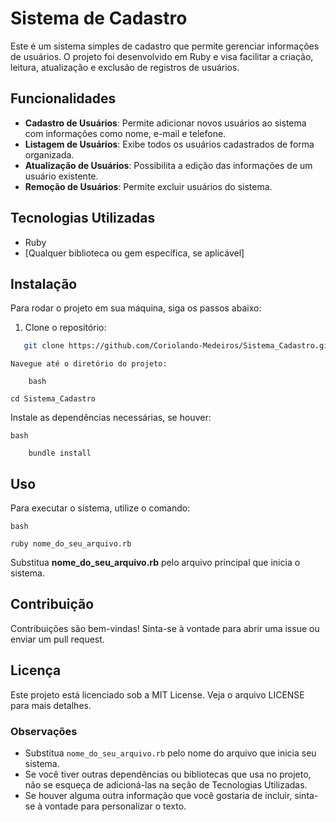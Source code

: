 # Sistema de Cadastro

Este é um sistema simples de cadastro que permite gerenciar informações de usuários. O projeto foi desenvolvido em Ruby e visa facilitar a criação, leitura, atualização e exclusão de registros de usuários.

## Funcionalidades

- **Cadastro de Usuários**: Permite adicionar novos usuários ao sistema com informações como nome, e-mail e telefone.
- **Listagem de Usuários**: Exibe todos os usuários cadastrados de forma organizada.
- **Atualização de Usuários**: Possibilita a edição das informações de um usuário existente.
- **Remoção de Usuários**: Permite excluir usuários do sistema.

## Tecnologias Utilizadas

- Ruby
- [Qualquer biblioteca ou gem específica, se aplicável]

## Instalação

Para rodar o projeto em sua máquina, siga os passos abaixo:

1. Clone o repositório:

```bash
   git clone https://github.com/Coriolando-Medeiros/Sistema_Cadastro.git
```

    Navegue até o diretório do projeto:
```
    bash

cd Sistema_Cadastro
```

Instale as dependências necessárias, se houver:
```
bash

    bundle install
```
## Uso

Para executar o sistema, utilize o comando:

```
bash

ruby nome_do_seu_arquivo.rb
```

Substitua __nome_do_seu_arquivo.rb__ pelo arquivo principal que inicia o sistema.

## Contribuição

Contribuições são bem-vindas! Sinta-se à vontade para abrir uma issue ou enviar um pull request.

## Licença

Este projeto está licenciado sob a MIT License. Veja o arquivo LICENSE para mais detalhes.




### Observações
- Substitua `nome_do_seu_arquivo.rb` pelo nome do arquivo que inicia seu sistema.
- Se você tiver outras dependências ou bibliotecas que usa no projeto, não se esqueça de adicioná-las na seção de Tecnologias Utilizadas.
- Se houver alguma outra informação que você gostaria de incluir, sinta-se à vontade para personalizar o texto.

